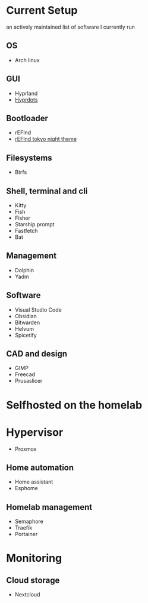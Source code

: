 # Current Setup
an actively maintained list of software I currently run

## OS
- Arch linux

## GUI
- Hyprland
- [Hyprdots](https://github.com/prasanthrangan/hyprdots)

## Bootloader
- rEFInd
- [rEFInd tokyo night theme](https://github.com/almighty-loaf/rEFInd-tokyo-night)

## Filesystems
- Btrfs

## Shell, terminal and cli
- Kitty
- Fish
- Fisher
- Starship prompt
- Fastfetch
- Bat

## Management
- Dolphin
- Yadm

## Software
- Visual Studio Code
- Obsidian
- Bitwarden
- Helvum
- Spicetify

## CAD and design
- GIMP
- Freecad
- Prusaslicer

# Selfhosted on the homelab

# Hypervisor
- Proxmox

## Home automation
- Home assistant
- Esphome

## Homelab management
- Semaphore
- Traefik
- Portainer

# Monitoring
## Cloud storage
- Nextcloud

